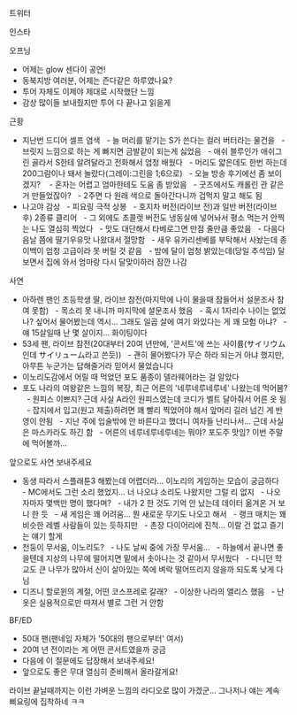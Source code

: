 


트위터



인스타

오프닝
- 어제는 glow 센다이 공연!
- 동북지방 여러분, 어제는 즌다같은 하루였나요?
- 투어 자체도 이제야 제대로 시작했단 느낌
- 감상 많이들 보내줬지만 투어 다 끝나고 읽을게

근황
- 지난번 드디어 셀프 염색
  - 늘 머리를 맡기는 S가 쓴다는 컬러 버터라는 물건을
  - 브릿지 느낌으로 하는 게 빠지면 금발같이 되는게 싫었음
  - 애쉬 블루인가 애쉬그린 골라서 S한테 알려달라고 전화해서 엄청 배웠다
  - 머리도 얇은데도 한번 하는데 200그람이나 돼서 놀랐다(그레이:그린을 1;6으로)
  - 오늘 방송 후기에선 좀 보이겠지? 
  - 혼자는 어렵고 엄마한테도 도움 좀 받았음
  - 굿즈에서도 캐롤린 관 같은 거 만들었잖아?
  - 2주면 다 원래 색으로 돌아간다니까 겁먹지 말고 해도 됨
- 나고야 감상
  - 피요링 극적 상봉
  - 호지차 버전(라이브 전)과 일반 버전(라이브 후) 2종류 클리어
  - 그 외에도 초콜렛 버전도 냉동실에 넣어놔서 평소 먹는거 안찍는 나도 열심히 찍었다
  - 맛도 대단해서 타베로그면 만점 줄만큼 좋았음
  - 다음다음날 쯤에 딸기우유맛 나왔대서 절망함
  - 새우 유카리센베를 부탁해서 사놨는데 종이백이 엄청 고급이라 못 버릴 것 같음
  - 밤에 달이 엄청 밝았는데(당일 추석임) 달 보면서 집에 와서 엄마랑 다시 달맞이하러 잠깐 나감

사연
- 아하렌 팬인 초등학생 딸, 라이브 참전(마지막에 나이 물을때 잠들어서 설문조사 참여 못함)
  - 목소리 못 내니까 마지막에 설문조사 했음
  - 혹시 1자리수 나이는 없었나? 싶어서 물어봤는데 역시... 그래도 일곱 살에 여기 와있다는 게 꽤 모험 아냐?
  - 얘 15살일때 난 몇 살이지... 화이팅이다
- 53세 팬, 라이브 참전(20대부터 20여 년만에, '콘서트'에 쓰는 사이륨(サイリウム인데 サイリューム라고 쓴듯))
  - 괜히 물어봤다가 무슨 하라 되는거 아냐 했지만, 아무튼 누군가는 답해줄거라 믿어서 물었습니다
- 이노리도감에서 어릴 때 먹었던 포도 품종이 델라웨어라는 걸 알았다
- 포도 나라의 여왕같은 느낌의 복장, 최근 어른의 '네루네루네루네' 나왔는데 먹어봄?
  - 원피스 이쁘지? 근데 사실 A라인 원피스였는데 코디가 벨트 달아줘서 어른 옷 됨
  - 잡지에서 입고(원고 제출)하려면 꽤 빨리 찍었어야 해서 앞머리 길러 넘긴 게 반영이 안됨
  - 지난 주에 입술밖에 안 바른다고 했더니 여자들 난리나서... 근데 사실은 마스카라도 하긴 함
  - 어른의 네루네루네루네는 뭐야? 포도주 맛임? 이번 주말에 먹어볼까...

앞으로도 사연 보내주세요
- 동생 따라서 스플래툰3 해봤는데 어렵더라... 이노리의 게임하는 모습이 궁금하다
  - MC에서도 그런 소리 했었지... 너 나오냐 소리도 나왔지만 그럴 리 없지
  - 나오자마자 몇백만 명이 했다며?
  - 내가 2 한 것도 기억 안 났는데 데이터 옮겨온 거 보니 한 듯
  - 새 게임은 꽤 어려움... 뭔 새로운 무기도 나오고 해서
  - 랭크 매치는 꽤 비슷한 레벨 사람들이 있는 듯하지만
  - 촌장 다이어리에 진척... 이랄 건 없고 즐기는 얘기 할게
- 천둥이 무서움, 이노리도?
  - 나도 날씨 중에 가장 무서움...
  - 하늘에서 끝나면 좋을텐데 지상의 나무에 떨어지면 밑에서 솟아나는 것 같아서 무서웠다
  - 다니던 학교도 큰 나무가 많아서 신이 살아있는 쪽에 벼락 떨어뜨리지 않을까 되도록 낮게 다님
- 디즈니 할로윈의 계절, 어떤 코스프레로 갈래?
  - 이상한 나라의 앨리스 했음
  - 난 옷은 실용적으로만 따져서 별로 그런 거 안함

BF/ED
- 50대 팬(팬네임 자체가 '50대의 팬으로부터' 여서)
- 20여 년 전이라는 게 어떤 콘서트였을까 궁금
- 다음에 이 질문에도 답장해서 보내주세요!
- 앞으로도 좋은 무대 열심히 준비해서 올라갈게요!

라이브 끝날때까지는 이런 가벼운 느낌의 라디오로 많이 가겠군...
그나저나 얘는 계속 삐요링에 집착하네 ㅋㅋ

